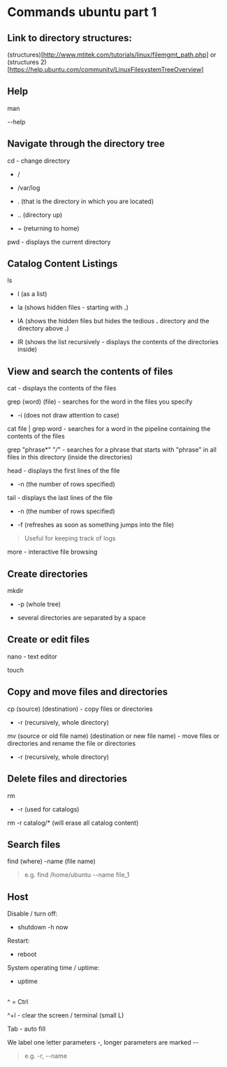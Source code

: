 # Commands ubuntu part 1

## Link to directory structures:
(structures)[http://www.mtitek.com/tutorials/linux/filemgmt_path.php] or (structures 2)[https://help.ubuntu.com/community/LinuxFilesystemTreeOverview]

## Help
man

--help

## Navigate through the directory tree

cd - change directory
- /

- /var/log

- . (that is the directory in which you are located)

- .. (directory up)

- ~ (returning to home)

pwd - displays the current directory

## Catalog Content Listings

ls
- l (as a list)

- la (shows hidden files - starting with **.**)

- lA (shows the hidden files but hides the tedious **.** directory and the directory above **.**)

- lR (shows the list recursively - displays the contents of the directories inside)

## View and search the contents of files
cat - displays the contents of the files

grep (word) (file) - searches for the word in the files you specify

- -i (does not draw attention to case)

cat file | grep word - searches for a word in the pipeline containing the contents of the files

grep "phrase*" "*/*" - searches for a phrase that starts with "phrase" in all files in this directory (inside the directories)

head - displays the first lines of the file
- -n (the number of rows specified)

tail - displays the last lines of the file

- -n (the number of rows specified)

- -f (refreshes as soon as something jumps into the file)

> Useful for keeping track of logs

more - interactive file browsing

## Create directories
mkdir
- -p (whole tree)

- several directories are separated by a space

## Create or edit files
nano - text editor

touch

## Copy and move files and directories
cp (source) (destination) - copy files or directories

- -r (recursively, whole directory)

mv (source or old file name) (destination or new file name) - move files or directories and rename the file or directories
- -r (recursively, whole directory)

## Delete files and directories
rm
- -r (used for catalogs)

rm -r catalog/* (will erase all catalog content)

## Search files
find (where) -name (file name)

> e.g. find /home/ubuntu --name file_1

## Host

Disable / turn off:

- shutdown -h now

Restart:

- reboot

System operating time / uptime:

- uptime

##

^ = Ctrl

^+l - clear the screen / terminal (small L)

Tab - auto fill

We label one letter parameters -,
longer parameters are marked --

> e.g. -r, --name
